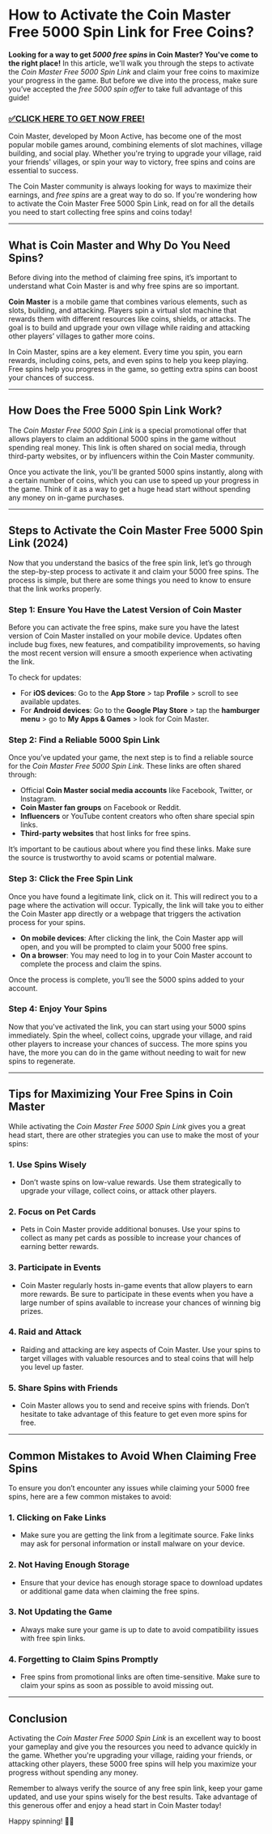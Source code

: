 # How to Activate the Coin Master Free 5000 Spin Link for Free Coins?

**Looking for a way to get *5000 free spins* in Coin Master? You've come to the right place!** In this article, we'll walk you through the steps to activate the *Coin Master Free 5000 Spin Link* and claim your free coins to maximize your progress in the game. But before we dive into the process, make sure you’ve accepted the *free 5000 spin offer* to take full advantage of this guide!

### [✅CLICK HERE TO GET NOW FREE!](https://edris2025.github.io/spins/)

Coin Master, developed by Moon Active, has become one of the most popular mobile games around, combining elements of slot machines, village building, and social play. Whether you're trying to upgrade your village, raid your friends' villages, or spin your way to victory, free spins and coins are essential to success.

The Coin Master community is always looking for ways to maximize their earnings, and *free spins* are a great way to do so. If you're wondering how to activate the Coin Master Free 5000 Spin Link, read on for all the details you need to start collecting free spins and coins today!

---

## What is Coin Master and Why Do You Need Spins?

Before diving into the method of claiming free spins, it’s important to understand what Coin Master is and why free spins are so important.

**Coin Master** is a mobile game that combines various elements, such as slots, building, and attacking. Players spin a virtual slot machine that rewards them with different resources like coins, shields, or attacks. The goal is to build and upgrade your own village while raiding and attacking other players’ villages to gather more coins.

In Coin Master, spins are a key element. Every time you spin, you earn rewards, including coins, pets, and even spins to help you keep playing. Free spins help you progress in the game, so getting extra spins can boost your chances of success.

---

## How Does the Free 5000 Spin Link Work?

The *Coin Master Free 5000 Spin Link* is a special promotional offer that allows players to claim an additional 5000 spins in the game without spending real money. This link is often shared on social media, through third-party websites, or by influencers within the Coin Master community.

Once you activate the link, you'll be granted 5000 spins instantly, along with a certain number of coins, which you can use to speed up your progress in the game. Think of it as a way to get a huge head start without spending any money on in-game purchases.

---

## Steps to Activate the Coin Master Free 5000 Spin Link (2024)

Now that you understand the basics of the free spin link, let’s go through the step-by-step process to activate it and claim your 5000 free spins. The process is simple, but there are some things you need to know to ensure that the link works properly.

### Step 1: **Ensure You Have the Latest Version of Coin Master**

Before you can activate the free spins, make sure you have the latest version of Coin Master installed on your mobile device. Updates often include bug fixes, new features, and compatibility improvements, so having the most recent version will ensure a smooth experience when activating the link.

To check for updates:

- For **iOS devices**: Go to the **App Store** > tap **Profile** > scroll to see available updates.
- For **Android devices**: Go to the **Google Play Store** > tap the **hamburger menu** > go to **My Apps & Games** > look for Coin Master.

### Step 2: **Find a Reliable 5000 Spin Link**

Once you’ve updated your game, the next step is to find a reliable source for the *Coin Master Free 5000 Spin Link*. These links are often shared through:

- Official **Coin Master social media accounts** like Facebook, Twitter, or Instagram.
- **Coin Master fan groups** on Facebook or Reddit.
- **Influencers** or YouTube content creators who often share special spin links.
- **Third-party websites** that host links for free spins.

It’s important to be cautious about where you find these links. Make sure the source is trustworthy to avoid scams or potential malware.

### Step 3: **Click the Free Spin Link**

Once you have found a legitimate link, click on it. This will redirect you to a page where the activation will occur. Typically, the link will take you to either the Coin Master app directly or a webpage that triggers the activation process for your spins.

- **On mobile devices**: After clicking the link, the Coin Master app will open, and you will be prompted to claim your 5000 free spins.
- **On a browser**: You may need to log in to your Coin Master account to complete the process and claim the spins.

Once the process is complete, you’ll see the 5000 spins added to your account.

### Step 4: **Enjoy Your Spins**

Now that you've activated the link, you can start using your 5000 spins immediately. Spin the wheel, collect coins, upgrade your village, and raid other players to increase your chances of success. The more spins you have, the more you can do in the game without needing to wait for new spins to regenerate.

---

## Tips for Maximizing Your Free Spins in Coin Master

While activating the *Coin Master Free 5000 Spin Link* gives you a great head start, there are other strategies you can use to make the most of your spins:

### 1. **Use Spins Wisely**
- Don’t waste spins on low-value rewards. Use them strategically to upgrade your village, collect coins, or attack other players.
  
### 2. **Focus on Pet Cards**
- Pets in Coin Master provide additional bonuses. Use your spins to collect as many pet cards as possible to increase your chances of earning better rewards.

### 3. **Participate in Events**
- Coin Master regularly hosts in-game events that allow players to earn more rewards. Be sure to participate in these events when you have a large number of spins available to increase your chances of winning big prizes.

### 4. **Raid and Attack**
- Raiding and attacking are key aspects of Coin Master. Use your spins to target villages with valuable resources and to steal coins that will help you level up faster.

### 5. **Share Spins with Friends**
- Coin Master allows you to send and receive spins with friends. Don’t hesitate to take advantage of this feature to get even more spins for free.

---

## Common Mistakes to Avoid When Claiming Free Spins

To ensure you don’t encounter any issues while claiming your 5000 free spins, here are a few common mistakes to avoid:

### 1. **Clicking on Fake Links**
- Make sure you are getting the link from a legitimate source. Fake links may ask for personal information or install malware on your device.

### 2. **Not Having Enough Storage**
- Ensure that your device has enough storage space to download updates or additional game data when claiming the free spins.

### 3. **Not Updating the Game**
- Always make sure your game is up to date to avoid compatibility issues with free spin links.

### 4. **Forgetting to Claim Spins Promptly**
- Free spins from promotional links are often time-sensitive. Make sure to claim your spins as soon as possible to avoid missing out.

---

## Conclusion

Activating the *Coin Master Free 5000 Spin Link* is an excellent way to boost your gameplay and give you the resources you need to advance quickly in the game. Whether you're upgrading your village, raiding your friends, or attacking other players, these 5000 free spins will help you maximize your progress without spending any money.

Remember to always verify the source of any free spin link, keep your game updated, and use your spins wisely for the best results. Take advantage of this generous offer and enjoy a head start in Coin Master today!

Happy spinning! 🎰✨
